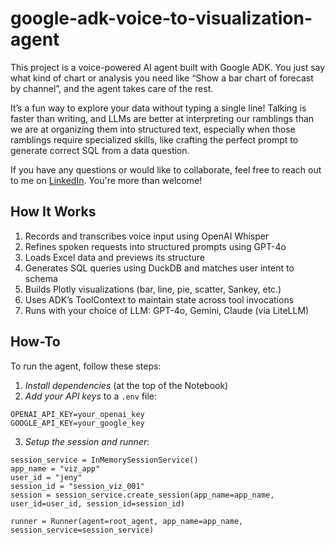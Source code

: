 # google-adk-voice-to-visualization-agent

This project is a voice-powered AI agent built with Google ADK. You just say what kind of chart or analysis you need like “Show a bar chart of forecast by channel”, and the agent takes care of the rest.

It’s a fun way to explore your data without typing a single line! Talking is faster than writing, and LLMs are better at interpreting our ramblings than we are at organizing them into structured text, especially when those ramblings require specialized skills, like crafting the perfect prompt to generate correct SQL from a data question.

If you have any questions or would like to collaborate, feel free to reach out to me on [LinkedIn](https://www.linkedin.com/in/jenya-stoeva-60477249/). You're more than welcome!

## How It Works

1. Records and transcribes voice input using OpenAI Whisper
2. Refines spoken requests into structured prompts using GPT-4o
3. Loads Excel data and previews its structure
4. Generates SQL queries using DuckDB and matches user intent to schema
5. Builds Plotly visualizations (bar, line, pie, scatter, Sankey, etc.)
6. Uses ADK’s ToolContext to maintain state across tool invocations
7. Runs with your choice of LLM: GPT-4o, Gemini, Claude (via LiteLLM)

## How-To
To run the agent, follow these steps: 

1. *Install dependencies* (at the top of the Notebook)
2. *Add your API keys* to a ```.env``` file:
```
OPENAI_API_KEY=your_openai_key
GOOGLE_API_KEY=your_google_key
```
3. *Setup the session and runner*:

```
session_service = InMemorySessionService()
app_name = "viz_app"
user_id = "jeny"
session_id = "session_viz_001"
session = session_service.create_session(app_name=app_name, user_id=user_id, session_id=session_id)

runner = Runner(agent=root_agent, app_name=app_name, session_service=session_service)
```
